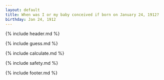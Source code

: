 ```yaml
---
layout: default
title: When was I or my baby conceived if born on January 24, 1912?
birthday: Jan 24, 1912
---
```


{% include header.md %}

{% include guess.md %}

{% include calculate.md %}

{% include safety.md %}

{% include footer.md %}



